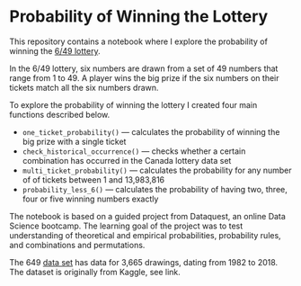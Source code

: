 # Probability of Winning the Lottery

This repository contains a notebook where I  explore the probability of winning the [6/49 lottery](https://en.wikipedia.org/wiki/Lotto_6/49).

In the 6/49 lottery, six numbers are drawn from a set of 49 numbers that range from 1 to 49. A player wins the big prize if the six numbers on their tickets match all the six numbers drawn. 

To explore the probability of winning the lottery I created four main functions described below.
- `one_ticket_probability()` — calculates the probability of winning the big prize with a single ticket
- `check_historical_occurrence()` — checks whether a certain combination has occurred in the Canada lottery data set
- `multi_ticket_probability()` — calculates the probability for any number of of tickets between 1 and 13,983,816
- `probability_less_6()` — calculates the probability of having two, three, four or five winning numbers exactly

The notebook is based on a guided project from Dataquest, an online Data Science bootcamp. The learning goal of the project was to test understanding of theoretical and empirical probabilities, probability rules, and combinations and permutations.

The 649 [data set](https://www.kaggle.com/datascienceai/lottery-dataset) has data for 3,665 drawings, dating from 1982 to 2018. The dataset is originally from Kaggle, see link.
